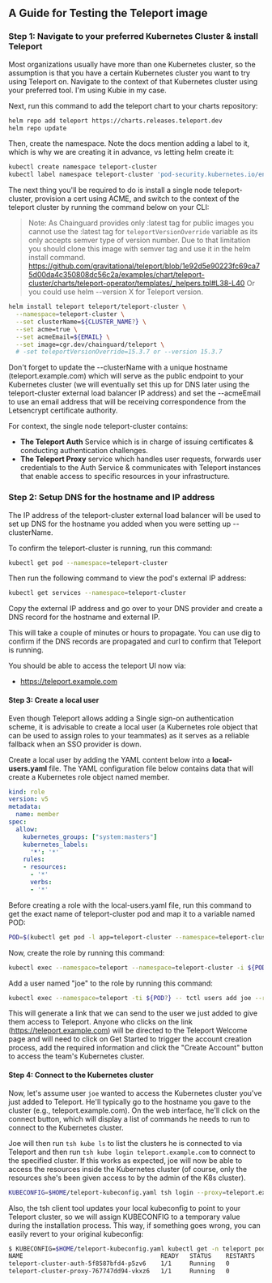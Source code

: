 ## A Guide for Testing the Teleport image

### Step 1: Navigate to your preferred Kubernetes Cluster & install Teleport
Most organizations usually have more than one Kubernetes cluster, so the assumption is that you have a certain Kubernetes cluster you want to try using Teleport on. Navigate to the context of that Kubernetes cluster using your preferred tool. I'm using Kubie in my case.

Next, run this command to add the teleport chart to your charts repository:

```bash
helm repo add teleport https://charts.releases.teleport.dev
helm repo update
```

Then, create the namespace. Note the docs mention adding a label to it, which is why we are creating it in advance, vs letting helm create it:

```bash
kubectl create namespace teleport-cluster
kubectl label namespace teleport-cluster 'pod-security.kubernetes.io/enforce=baseline'
```

The next thing you'll be required to do is install a single node teleport-cluster, provision a cert using ACME, and switch to the context of the teleport cluster by running the command below on your CLI:

> Note: As Chainguard provides only :latest tag for public images you cannot use the :latest tag for `teleportVersionOverride` variable as its only accepts semver type of version number. 
> Due to that limitation you should clone this image with semver tag and use it in the helm install command.
> https://github.com/gravitational/teleport/blob/1e92d5e90223fc69ca75d00da4c350808dc56c2a/examples/chart/teleport-cluster/charts/teleport-operator/templates/_helpers.tpl#L38-L40
> Or you could use helm --version X for Teleport version.

```bash
helm install teleport teleport/teleport-cluster \
  --namespace=teleport-cluster \
  --set clusterName=${CLUSTER_NAME?} \
  --set acme=true \
  --set acmeEmail=${EMAIL} \
  --set image=cgr.dev/chainguard/teleport \
  # -set teleportVersionOverride=15.3.7 or --version 15.3.7
```

Don't forget to update the --clusterName with a unique hostname (teleport.example.com) which will serve as the public endpoint to your Kubernetes cluster (we will eventually set this up for DNS later using the teleport-cluster external load balancer IP address) and set the --acmeEmail to use an email address that will be receiving correspondence from the Letsencrypt certificate authority.

For context, the single node teleport-cluster contains:

* **The Teleport Auth** Service which is in charge of issuing certificates & conducting authentication challenges.
* **The Teleport Proxy** service which handles user requests, forwards user credentials to the Auth Service & communicates with Teleport instances that enable access to specific resources in your infrastructure.

### Step 2: Setup DNS for the hostname and IP address
The IP address of the teleport-cluster external load balancer will be used to set up DNS for the hostname you added when you were setting up --clusterName.

To confirm the teleport-cluster is running, run this command:

```bash
kubectl get pod --namespace=teleport-cluster
```

Then run the following command to view the pod's external IP address:

```bash
kubectl get services --namespace=teleport-cluster
```

Copy the external IP address and go over to your DNS provider and create a DNS record for the hostname and external IP.

This will take a couple of minutes or hours to propagate. You can use dig to confirm if the DNS records are propagated and curl to confirm that Teleport is running.

You should be able to access the teleport UI now via:

- https://teleport.example.com

#### Step 3: Create a local user
Even though Teleport allows adding a Single sign-on authentication scheme, it is advisable to create a local user (a Kubernetes role object that can be used to assign roles to your teammates) as it serves as a reliable fallback when an SSO provider is down.

Create a local user by adding the YAML content below into a **local-users.yaml** file. The YAML configuration file below contains data that will create a Kubernetes role object named member.

```yaml
kind: role
version: v5
metadata:
  name: member
spec:
  allow:
    kubernetes_groups: ["system:masters"]
    kubernetes_labels:
      '*': '*'
    rules:
    - resources:
      - '*'
      verbs:
      - '*'
```
Before creating a role with the local-users.yaml file, run this command to get the exact name of teleport-cluster pod and map it to a variable named POD:

```bash
POD=$(kubectl get pod -l app=teleport-cluster --namespace=teleport-cluster -o jsonpath='{.items[0].metadata.name}')
```
Now, create the role by running this command:

```bash
kubectl exec --namespace=teleport --namespace=teleport-cluster -i ${POD?} -- tctl create -f < local-users.yaml
```

Add a user named "joe" to the role by running this command:

```bash
kubectl exec --namespace=teleport -ti ${POD?} -- tctl users add joe --roles=member,access,editor
```

This will generate a link that we can send to the user we just added to give them access to Teleport. Anyone who clicks on the link (https://teleport.example.com) will be directed to the Teleport Welcome page and will need to click on Get Started to trigger the account creation process, add the required information and click the "Create Account" button to access the team's Kubernetes cluster.

#### Step 4: Connect to the Kubernetes cluster
Now, let's assume user `joe` wanted to access the Kubernetes cluster you've just added to Teleport. He'll typically go to the hostname you gave to the cluster (e.g., teleport.example.com). On the web interface, he'll click on the connect button, which will display a list of commands he needs to run to connect to the Kubernetes cluster.

Joe will then run `tsh kube ls` to list the clusters he is connected to via Teleport and then run `tsh kube login teleport.example.com` to connect to the specified cluster. If this works as expected, joe will now be able to access the resources inside the Kubernetes cluster (of course, only the resources she's been given access to by the admin of the K8s cluster).

```bash
KUBECONFIG=$HOME/teleport-kubeconfig.yaml tsh login --proxy=teleport.example.com --user=joe
```

Also, the tsh client tool updates your local kubeconfig to point to your Teleport cluster, so we will assign KUBECONFIG to a temporary value during the installation process. This way, if something goes wrong, you can easily revert to your original kubeconfig:

```bash
$ KUBECONFIG=$HOME/teleport-kubeconfig.yaml kubectl get -n teleport pods
NAME                                      READY   STATUS    RESTARTS   AGE
teleport-cluster-auth-5f8587bfd4-p5zv6    1/1     Running   0          48s
teleport-cluster-proxy-767747dd94-vkxz6   1/1     Running   0          48s
```